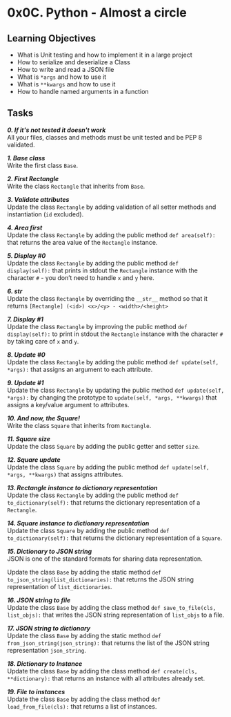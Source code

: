 # 0x0C. Python - Almost a circle

## Learning Objectives

- What is Unit testing and how to implement it in a large project
- How to serialize and deserialize a Class
- How to write and read a JSON file
- What is `*args` and how to use it
- What is `**kwargs` and how to use it
- How to handle named arguments in a function

## Tasks

_**0. If it's not tested it doesn't work**_  
All your files, classes and methods must be unit tested and be PEP 8 validated.  

_**1. Base class**_  
Write the first class `Base`.  

_**2. First Rectangle**_  
Write the class `Rectangle` that inherits from `Base`.  

_**3. Validate attributes**_  
Update the class `Rectangle` by adding validation of all setter methods and instantiation (`id` excluded).  

_**4. Area first**_  
Update the class `Rectangle` by adding the public method `def area(self):` that returns the area value of the `Rectangle` instance.  

_**5. Display #0**_  
Update the class `Rectangle` by adding the public method `def display(self):` that prints in stdout the `Rectangle` instance with the character `#` - you don’t need to handle `x` and `y` here.  

_**6. __str__**_  
Update the class `Rectangle` by overriding the `__str__` method so that it returns `[Rectangle] (<id>) <x>/<y> - <width>/<height>`  

_**7. Display #1**_  
Update the class `Rectangle` by improving the public method `def display(self):` to print in stdout the `Rectangle` instance with the character `#` by taking care of `x` and `y`.  

_**8. Update #0**_  
Update the class `Rectangle` by adding the public method `def update(self, *args):` that assigns an argument to each attribute.  

_**9. Update #1**_  
Update the class `Rectangle` by updating the public method `def update(self, *args):` by changing the prototype to `update(self, *args, **kwargs)` that assigns a key/value argument to attributes.  

_**10. And now, the Square!**_  
Write the class `Square` that inherits from `Rectangle`.  

_**11. Square size**_  
Update the class `Square` by adding the public getter and setter `size`.  

_**12. Square update**_  
Update the class `Square` by adding the public method `def update(self, *args, **kwargs)` that assigns attributes.  

_**13. Rectangle instance to dictionary representation**_  
Update the class `Rectangle` by adding the public method `def to_dictionary(self):` that returns the dictionary representation of a `Rectangle`.  

_**14. Square instance to dictionary representation**_  
Update the class `Square` by adding the public method `def to_dictionary(self):` that returns the dictionary representation of a `Square`.  

_**15. Dictionary to JSON string**_  
JSON is one of the standard formats for sharing data representation.  

Update the class `Base` by adding the static method `def to_json_string(list_dictionaries):` that returns the JSON string representation of `list_dictionaries`.  

_**16. JSON string to file**_  
Update the class `Base` by adding the class method `def save_to_file(cls, list_objs):` that writes the JSON string representation of `list_objs` to a file.  

_**17. JSON string to dictionary**_  
Update the class `Base` by adding the static method `def from_json_string(json_string):` that returns the list of the JSON string representation `json_string`.  

_**18. Dictionary to Instance**_  
Update the class `Base` by adding the class method `def create(cls, **dictionary):` that returns an instance with all attributes already set.  

_**19. File to instances**_  
Update the class `Base` by adding the class method `def load_from_file(cls):` that returns a list of instances.  
